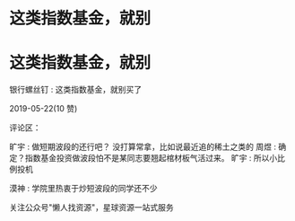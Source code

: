 # 这类指数基金，就别

# 这类指数基金，就别

银行螺丝钉 : 这类指数基金，就别买了

2019-05-22(10 赞)

评论区：

旷宇 : 做短期波段的还行吧？ 没打算常拿，比如说最近追的稀土之类的 周煜 : 确定？指数基金投资做波段怕不是某同志要翘起棺材板气活过来。 旷宇 : 所以小比例投机

漠神 : 学院里热衷于炒短波段的同学还不少

关注公众号"懒人找资源"，星球资源一站式服务
